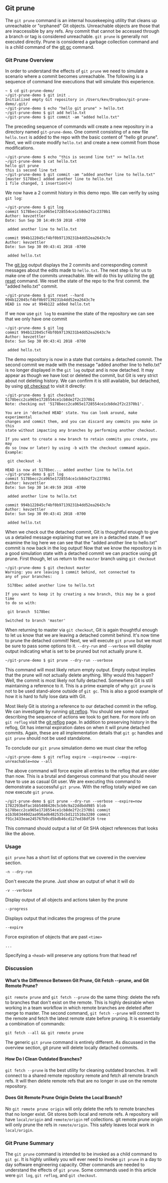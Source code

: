 ## Git prune

The `git prune` command is an internal housekeeping utility that cleans up unreachable or "orphaned" Git objects. Unreachable objects are those that are inaccessible by any refs. Any commit that cannot be accessed through a branch or tag is considered unreachable. `git prune` is generally not executed directly. Prune is considered a garbage collection command and is a child command of the [git gc](#git-gc) command.

### Git Prune Overview

In order to understand the effects of `git prune` we need to simulate a scenario where a commit becomes unreachable. The following is a sequence of command line executions that will simulate this experience.

```
~ $ cd git-prune-demo/
~/git-prune-demo $ git init .
Initialized empty Git repository in /Users/kev/Dropbox/git-prune-demo/.git/
~/git-prune-demo $ echo "hello git prune" > hello.txt
~/git-prune-demo $ git add hello.txt
~/git-prune-demo $ git commit -am "added hello.txt"
```

The preceding sequence of commands will create a new repository in a directory named `git-prune-demo`. One commit consisting of a new file `hello.text` is added to the repo with the basic content of "hello git prune". Next, we will create modify `hello.txt` and create a new commit from those modifications.

```
~/git-prune-demo $ echo "this is second line txt" >> hello.txt
~/git-prune-demo $ cat hello.txt
hello git prune
this is second line txt
~/git-prune-demo $ git commit -am "added another line to hello.txt"
[master 5178bec] added another line to hello.txt
1 file changed, 1 insertion(+)
```

We now have a 2 commit history in this demo repo. We can verify by using `git log`:

```
~/git-prune-demo $ git log
commit 5178becc2ca965e1728554ce1cb8de2f2c2370b1
Author: kevzettler 
Date: Sun Sep 30 14:49:59 2018 -0700

 added another line to hello.txt

commit 994b122045cf4bf0b97139231b4dd52ea2643c7e
Author: kevzettler 
Date: Sun Sep 30 09:43:41 2018 -0700

 added hello.txt
```

The [git log](#git-log) output displays the 2 commits and corresponding commit messages about the edits made to `hello.txt`. The next step is for us to make one of the commits unreachable. We will do this by utilizing the [git reset](#git-reset) command. We reset the state of the repo to the first commit. the "added hello.txt" commit.

```
~/git-prune-demo $ git reset --hard 994b122045cf4bf0b97139231b4dd52ea2643c7e
HEAD is now at 994b122 added hello.txt
```

If we now use `git log` to examine the state of the repository we can see that we only have one commit

```
~/git-prune-demo $ git log
commit 994b122045cf4bf0b97139231b4dd52ea2643c7e
Author: kevzettler 
Date: Sun Sep 30 09:43:41 2018 -0700

 added hello.txt
```

The demo repository is now in a state that contains a detached commit. The second commit we made with the message "added another line to hello.txt" is no longer displayed in the `git log` output and is now detached. It may appear as though we have lost or deleted the commit, but Git is very strict about not deleting history. We can confirm it is still available, but detached, by using [git checkout](#git-checkout) to visit it directly:

```
~/git-prune-demo $ git checkout 5178becc2ca965e1728554ce1cb8de2f2c2370b1
Note: checking out '5178becc2ca965e1728554ce1cb8de2f2c2370b1'.

You are in 'detached HEAD' state. You can look around, make experimental
changes and commit them, and you can discard any commits you make in this
state without impacting any branches by performing another checkout.

If you want to create a new branch to retain commits you create, you may
do so (now or later) by using -b with the checkout command again. Example:

 git checkout -b 

HEAD is now at 5178bec... added another line to hello.txt
~/git-prune-demo $ git log
commit 5178becc2ca965e1728554ce1cb8de2f2c2370b1
Author: kevzettler 
Date: Sun Sep 30 14:49:59 2018 -0700

 added another line to hello.txt

commit 994b122045cf4bf0b97139231b4dd52ea2643c7e
Author: kevzettler 
Date: Sun Sep 30 09:43:41 2018 -0700

 added hello.txt
```

When we check out the detached commit, Git is thoughtful enough to give us a detailed message explaining that we are in a detached state. If we examine the log here we can see that the "added another line to hello.txt" commit is now back in the log output! Now that we know the repository is in a good simulation state with a detached commit we can practice using git prune. First though, let us return to the `master` branch using `git checkout`

```
~/git-prune-demo $ git checkout master
Warning: you are leaving 1 commit behind, not connected to
any of your branches:

 5178bec added another line to hello.txt

If you want to keep it by creating a new branch, this may be a good time
to do so with:

 git branch  5178bec

Switched to branch 'master'
```

When returning to master via `git checkout`, Git is again thoughtful enough to let us know that we are leaving a detached commit behind. It's now time to prune the detached commit! Next, we will execute `git prune` but we must be sure to pass some options to it. `--dry-run` and `--verbose` will display output indicating what is set to be pruned but not actually prune it.

```
~/git-prune-demo $ git prune --dry-run --verbose
```

This command will most likely return empty output. Empty output implies that the prune will not actually delete anything. Why would this happen? Well, the commit is most likely not fully detached. Somewhere Git is still maintaining a reference to it. This is a prime example of why `git prune` is not to be used stand-alone outside of `git gc`. This is also a good example of how it is hard to fully lose data with Git.

Most likely Git is storing a reference to our detached commit in the reflog. We can investigate by running [git reflog](#git-reflog). You should see some output describing the sequence of actions we took to get here. For more info on `git reflog` visit the [git reflog](#git-reflog) page. In addition to preserving history in the reflog, Git has internal expiration dates on when it will prune detached commits. Again, these are all implementation details that `git gc` handles and `git prune` should not be used standalone.

To conclude our `git prune` simulation demo we must clear the reflog

```
~/git-prune-demo $ git reflog expire --expire=now --expire-unreachable=now --all
```

The above command will force expire all entries to the reflog that are older than now. This is a brutal and dangerous command that you should never have to use as casual Git user. We are executing this command to demonstrate a successful `git prune`. With the reflog totally wiped we can now execute `git prune`.

```
~/git-prune-demo $ git prune --dry-run --verbose --expire=now
1782293bdfac16b5408420c5cb0c9a22ddbdd985 blob
5178becc2ca965e1728554ce1cb8de2f2c2370b1 commit
a1b3b83440d2aa956ad6482535cbd121510a3280 commit
f91c3433eae245767b9cd5bdb46cd127ed38df26 tree
```

This command should output a list of Git SHA object references that looks like the above.

### Usage

`git prune` has a short list of options that we covered in the overview section.

```
-n --dry-run
```

Don't execute the prune. Just show an output of what it will do

```
-v --verbose
```

Display output of all objects and actions taken by the prune

```
--progress
```

Displays output that indicates the progress of the prune

```
--expire
```
 
Force expiration of objects that are past `<time>`

```
...
```

Specifying a `<head>` will preserve any options from that head ref

### Discussion

#### What’s the Difference Between Git Prune, Git Fetch --prune, and Git Remote Prune?

`git remote prune` and `git fetch --prune` do the same thing: delete the refs to branches that don't exist on the remote. This is highly desirable when working in a team workflow in which remote branches are deleted after merge to master. The second command, `git fetch --prune` will connect to the remote and fetch the latest remote state before pruning. It is essentially a combination of commands:

```
git fetch --all && git remote prune
```

The generic `git prune` command is entirely different. As discussed in the overview section, git prune will delete locally detached commits.

#### How Do I Clean Outdated Branches?

`git fetch --prune` is the best utility for cleaning outdated branches. It will connect to a shared remote repository remote and fetch all remote branch refs. It will then delete remote refs that are no longer in use on the remote repository.

#### Does Git Remote Prune Origin Delete the Local Branch?

No `git remote prune origin` will only delete the refs to remote branches that no longer exist. Git stores both local and remote refs. A repository will have `local/origin` and `remote/origin` ref collections. git remote prune origin will only prune the refs in `remote/origin`. This safely leaves local work in `local/origin`.

### Git Prune Summary

The `git prune` command is intended to be invoked as a child command to `git gc`. It is highly unlikely you will ever need to invoke `git prune` in a day to day software engineering capacity. Other commands are needed to understand the effects of `git prune`. Some commands used in this article were `git log`, `git reflog`, and `git checkout`.
